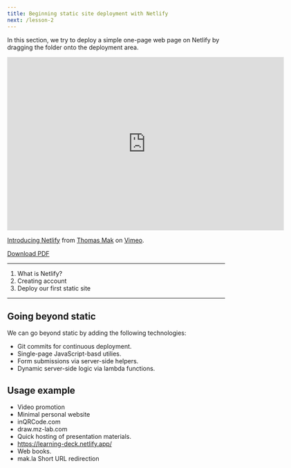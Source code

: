 ```yaml
---
title: Beginning static site deployment with Netlify
next: /lesson-2
---
```




In this section, we try to deploy a simple one-page web page on Netlify by dragging the folder onto the deployment area.


<iframe src="https://player.vimeo.com/video/399372750?color=fad749&byline=0&portrait=0" width="640" height="400" frameborder="0" allow="autoplay; fullscreen" allowfullscreen></iframe>
<p><a href="https://vimeo.com/399372750">Introducing Netlify</a> from <a href="https://vimeo.com/makzan">Thomas Mak</a> on <a href="https://vimeo.com">Vimeo</a>.</p>


[Download PDF](/lecture-1-introducing-netlify/deploying-with-netlify.pdf)


---

1. What is Netlify?
2. Creating account
3. Deploy our first static site

---

## Going beyond static

We can go beyond static by adding the following technologies:

- Git commits for continuous deployment.
- Single-page JavaScript-basd utilies.
- Form submissions via server-side helpers.
- Dynamic server-side logic via lambda functions.

## Usage example


- Video promotion
- Minimal personal website
- inQRCode.com
- draw.mz-lab.com
- Quick hosting of presentation materials.
- https://learning-deck.netlify.app/
- Web books.
- mak.la Short URL redirection


